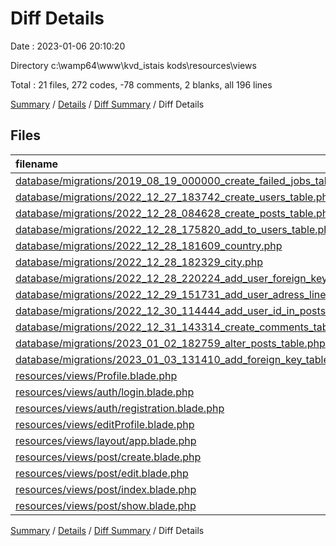 # Diff Details

Date : 2023-01-06 20:10:20

Directory c:\\wamp64\\www\\kvd_istais kods\\resources\\views

Total : 21 files,  272 codes, -78 comments, 2 blanks, all 196 lines

[Summary](results.md) / [Details](details.md) / [Diff Summary](diff.md) / Diff Details

## Files
| filename | language | code | comment | blank | total |
| :--- | :--- | ---: | ---: | ---: | ---: |
| [database/migrations/2019_08_19_000000_create_failed_jobs_table.php](/database/migrations/2019_08_19_000000_create_failed_jobs_table.php) | PHP | -24 | -10 | -4 | -38 |
| [database/migrations/2022_12_27_183742_create_users_table.php](/database/migrations/2022_12_27_183742_create_users_table.php) | PHP | -22 | -10 | -4 | -36 |
| [database/migrations/2022_12_28_084628_create_posts_table.php](/database/migrations/2022_12_28_084628_create_posts_table.php) | PHP | -23 | -10 | -3 | -36 |
| [database/migrations/2022_12_28_175820_add_to_users_table.php](/database/migrations/2022_12_28_175820_add_to_users_table.php) | PHP | -20 | -11 | -4 | -35 |
| [database/migrations/2022_12_28_181609_country.php](/database/migrations/2022_12_28_181609_country.php) | PHP | -18 | -11 | -4 | -33 |
| [database/migrations/2022_12_28_182329_city.php](/database/migrations/2022_12_28_182329_city.php) | PHP | -20 | -11 | -4 | -35 |
| [database/migrations/2022_12_28_220224_add_user_foreign_key.php](/database/migrations/2022_12_28_220224_add_user_foreign_key.php) | PHP | -18 | -11 | -4 | -33 |
| [database/migrations/2022_12_29_151731_add_user_adress_line.php](/database/migrations/2022_12_29_151731_add_user_adress_line.php) | PHP | -18 | -11 | -4 | -33 |
| [database/migrations/2022_12_30_114444_add_user_id_in_posts_table.php](/database/migrations/2022_12_30_114444_add_user_id_in_posts_table.php) | PHP | -21 | -11 | -4 | -36 |
| [database/migrations/2022_12_31_143314_create_comments_table.php](/database/migrations/2022_12_31_143314_create_comments_table.php) | PHP | -24 | -10 | -6 | -40 |
| [database/migrations/2023_01_02_182759_alter_posts_table.php](/database/migrations/2023_01_02_182759_alter_posts_table.php) | PHP | -16 | -11 | -4 | -31 |
| [database/migrations/2023_01_03_131410_add_foreign_key_table.php](/database/migrations/2023_01_03_131410_add_foreign_key_table.php) | PHP | -20 | -11 | -6 | -37 |
| [resources/views/Profile.blade.php](/resources/views/Profile.blade.php) | PHP | 38 | 0 | 4 | 42 |
| [resources/views/auth/login.blade.php](/resources/views/auth/login.blade.php) | PHP | 45 | 0 | 4 | 49 |
| [resources/views/auth/registration.blade.php](/resources/views/auth/registration.blade.php) | PHP | 51 | 0 | 3 | 54 |
| [resources/views/editProfile.blade.php](/resources/views/editProfile.blade.php) | PHP | 110 | 3 | 3 | 116 |
| [resources/views/layout/app.blade.php](/resources/views/layout/app.blade.php) | PHP | 50 | 0 | 8 | 58 |
| [resources/views/post/create.blade.php](/resources/views/post/create.blade.php) | PHP | 31 | 24 | 5 | 60 |
| [resources/views/post/edit.blade.php](/resources/views/post/edit.blade.php) | PHP | 27 | 23 | 8 | 58 |
| [resources/views/post/index.blade.php](/resources/views/post/index.blade.php) | PHP | 34 | 0 | 6 | 40 |
| [resources/views/post/show.blade.php](/resources/views/post/show.blade.php) | PHP | 130 | 0 | 12 | 142 |

[Summary](results.md) / [Details](details.md) / [Diff Summary](diff.md) / Diff Details